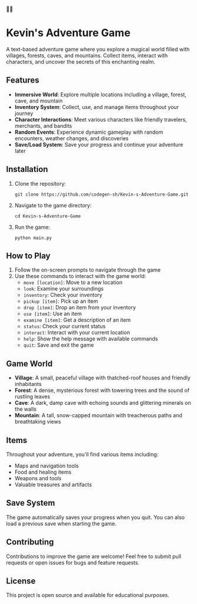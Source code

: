 🌈🌈
# Kevin's Adventure Game

A text-based adventure game where you explore a magical world filled with villages, forests, caves, and mountains. Collect items, interact with characters, and uncover the secrets of this enchanting realm.

## Features

- **Immersive World**: Explore multiple locations including a village, forest, cave, and mountain
- **Inventory System**: Collect, use, and manage items throughout your journey
- **Character Interactions**: Meet various characters like friendly travelers, merchants, and bandits
- **Random Events**: Experience dynamic gameplay with random encounters, weather changes, and discoveries
- **Save/Load System**: Save your progress and continue your adventure later

## Installation

1. Clone the repository:
   ```
   git clone https://github.com/codegen-sh/Kevin-s-Adventure-Game.git
   ```

2. Navigate to the game directory:
   ```
   cd Kevin-s-Adventure-Game
   ```

3. Run the game:
   ```
   python main.py
   ```

## How to Play

1. Follow the on-screen prompts to navigate through the game
2. Use these commands to interact with the game world:
   - `move [location]`: Move to a new location
   - `look`: Examine your surroundings
   - `inventory`: Check your inventory
   - `pickup [item]`: Pick up an item
   - `drop [item]`: Drop an item from your inventory
   - `use [item]`: Use an item
   - `examine [item]`: Get a description of an item
   - `status`: Check your current status
   - `interact`: Interact with your current location
   - `help`: Show the help message with available commands
   - `quit`: Save and exit the game

## Game World

- **Village**: A small, peaceful village with thatched-roof houses and friendly inhabitants
- **Forest**: A dense, mysterious forest with towering trees and the sound of rustling leaves
- **Cave**: A dark, damp cave with echoing sounds and glittering minerals on the walls
- **Mountain**: A tall, snow-capped mountain with treacherous paths and breathtaking views

## Items

Throughout your adventure, you'll find various items including:
- Maps and navigation tools
- Food and healing items
- Weapons and tools
- Valuable treasures and artifacts

## Save System

The game automatically saves your progress when you quit. You can also load a previous save when starting the game.

## Contributing

Contributions to improve the game are welcome! Feel free to submit pull requests or open issues for bugs and feature requests.

## License

This project is open source and available for educational purposes.
